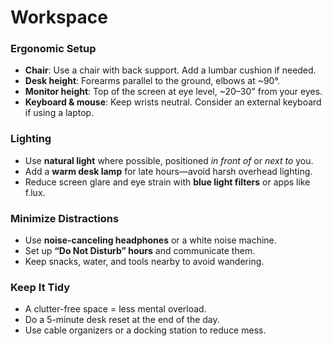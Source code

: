 # Workspace

### **Ergonomic Setup**

* **Chair**: Use a chair with back support. Add a lumbar cushion if needed.
* **Desk height**: Forearms parallel to the ground, elbows at \~90°.
* **Monitor height**: Top of the screen at eye level, \~20–30" from your eyes.
* **Keyboard & mouse**: Keep wrists neutral. Consider an external keyboard if using a laptop.

### **Lighting**

* Use **natural light** where possible, positioned *in front of* or *next to* you.
* Add a **warm desk lamp** for late hours—avoid harsh overhead lighting.
* Reduce screen glare and eye strain with **blue light filters** or apps like f.lux.


### **Minimize Distractions**

* Use **noise-canceling headphones** or a white noise machine.
* Set up **“Do Not Disturb” hours** and communicate them.
* Keep snacks, water, and tools nearby to avoid wandering.

### **Keep It Tidy**

* A clutter-free space = less mental overload.
* Do a 5-minute desk reset at the end of the day.
* Use cable organizers or a docking station to reduce mess.
